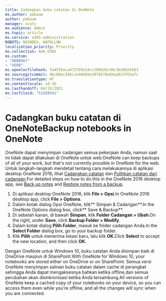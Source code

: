 ```yaml
---
title: Cadangkan buku catatan di OneNote
ms.author: pebaum
author: pebaum
manager: scotv
ms.audience: Admin
ms.topic: article
ms.service: o365-administration
ROBOTS: NOINDEX, NOFOLLOW
localization_priority: Priority
ms.collection: Adm_O365
ms.custom:
- "9000567"
- "4500"
ms.openlocfilehash: fa45fbaca4727d3e14cc28b62bcd4c3b20824283
ms.sourcegitcommit: 8bc60ec34bc1e40685e3976576e04a2623f63a7c
ms.translationtype: HT
ms.contentlocale: id-ID
ms.lasthandoff: 04/15/2021
ms.locfileid: "51820541"
---
```

# <a name="backup-notebooks-in-onenote"></a><span data-ttu-id="fac9f-102">Cadangkan buku catatan di OneNote</span><span class="sxs-lookup"><span data-stu-id="fac9f-102">Backup notebooks in OneNote</span></span>

<span data-ttu-id="fac9f-103">OneNote dapat menyimpan cadangan semua pekerjaan Anda, namun saat ini tidak dapat dilakukan di OneNote untuk web.</span><span class="sxs-lookup"><span data-stu-id="fac9f-103">OneNote can keep backups of all of your work, but that's not currently possible in OneNote for the web.</span></span> <span data-ttu-id="fac9f-104">Untuk langkah-langkah mendetail tentang cara melakukannya di aplikasi desktop OneNote 2016, lihat [Cadangkan catatan](https://support.office.com/article/back-up-notes-f58b34b0-611d-435e-87fa-7942a1767af4#id0eaabaaa=2016,_2013,_2010) dan [Pulihkan catatan dari cadangan](https://support.microsoft.com/office/5daf9cb0-6769-4998-a5de-f044fdd0d831).</span><span class="sxs-lookup"><span data-stu-id="fac9f-104">For detailed steps on how to do this in the OneNote 2016 desktop app, see [Back up notes](https://support.office.com/article/back-up-notes-f58b34b0-611d-435e-87fa-7942a1767af4#id0eaabaaa=2016,_2013,_2010) and [Restore notes from a backup](https://support.microsoft.com/office/5daf9cb0-6769-4998-a5de-f044fdd0d831).</span></span>

1. <span data-ttu-id="fac9f-105">Di aplikasi desktop OneNote 2016, klik **File > Opsi**.</span><span class="sxs-lookup"><span data-stu-id="fac9f-105">In OneNote 2016 desktop app, click **File > Options**.</span></span>
2. <span data-ttu-id="fac9f-106">Dalam kotak dialog Opsi OneNote, klik\*\* Simpan & Cadangan\*\*.</span><span class="sxs-lookup"><span data-stu-id="fac9f-106">In the OneNote Options dialog box, click\*\* Save & Backup\*\*.</span></span>
3. <span data-ttu-id="fac9f-107">Di sebelah kanan, di bawah **Simpan**, klik **Folder Cadangan > Ubah**.</span><span class="sxs-lookup"><span data-stu-id="fac9f-107">On the right, under **Save**, click **Backup Folder > Modify**.</span></span>
4. <span data-ttu-id="fac9f-108">Dalam kotak dialog **Pilih Folder**, masuk ke folder cadangan Anda.</span><span class="sxs-lookup"><span data-stu-id="fac9f-108">In the **Select Folder** dialog box, go to your backup folder.</span></span>
5. <span data-ttu-id="fac9f-109">Klik **Pilih** untuk menerima lokasi baru, lalu klik **OK**.</span><span class="sxs-lookup"><span data-stu-id="fac9f-109">Click **Select** to accept the new location, and then click **OK**.</span></span>

<span data-ttu-id="fac9f-110">Dengan OneNote untuk Windows 10, buku catatan Anda disimpan baik di OneDrive maupun di SharePoint.</span><span class="sxs-lookup"><span data-stu-id="fac9f-110">With OneNote for Windows 10, your notebooks are stored either on OneDrive or on SharePoint.</span></span> <span data-ttu-id="fac9f-111">Semua versi OneNote menyimpan salinan buku catatan dalam cache di perangkat sehingga Anda dapat mengaksesnya bahkan ketika offline,dan semua perubahan akan disinkronisasi ketika Anda tersambung.</span><span class="sxs-lookup"><span data-stu-id="fac9f-111">All versions of OneNote keep a cached copy of your notebooks on your device, so you can access them even while you’re offline, and all the changes will sync when you are connected.</span></span>
